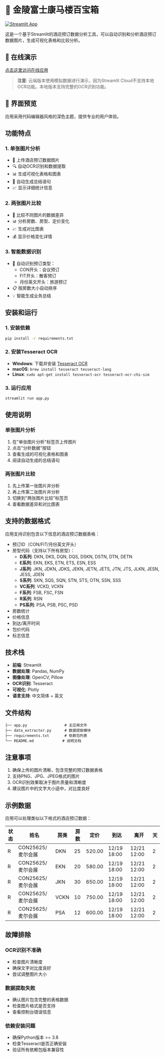# 🐒 金陵富士康马楼百宝箱

[![Streamlit App](https://static.streamlit.io/badges/streamlit_badge_black_white.svg)](https://your-app-name.streamlit.app)

这是一个基于Streamlit的酒店预订数据分析工具，可以自动识别和分析酒店预订数据图片，生成可视化表格和比较分析。

## 🚀 在线演示

[点击这里访问在线应用](https://your-app-name.streamlit.app)

> **注意**: 云端版本使用模拟数据进行演示，因为Streamlit Cloud不支持本地OCR功能。本地版本支持完整的OCR识别功能。

## 📸 界面预览

应用采用代码编辑器风格的深色主题，提供专业的用户体验。

## 功能特点

### 1. 单张图片分析
- 📸 上传酒店预订数据图片
- 🔍 自动OCR识别和数据提取
- 📊 生成可视化表格和图表
- 📝 自动生成总结语句
- 📈 显示详细统计信息

### 2. 两张图片比较
- 🔄 比较不同图片的数据差异
- 📊 分析房数、房型、定价变化
- 📈 生成对比图表
- 💰 显示价格变化详情

### 3. 智能数据识别
- 🏢 自动识别预订类型：
  - CON开头：会议预订
  - FIT开头：散客预订
  - 月份英文开头：旅游预订
- 📋 按房数大小自动排序
- 💡 智能生成业务总结

## 安装和运行

### 1. 安装依赖
```bash
pip install -r requirements.txt
```

### 2. 安装Tesseract OCR
- **Windows**: 下载并安装 [Tesseract OCR](https://github.com/UB-Mannheim/tesseract/wiki)
- **macOS**: `brew install tesseract tesseract-lang`
- **Linux**: `sudo apt-get install tesseract-ocr tesseract-ocr-chi-sim`

### 3. 运行应用
```bash
streamlit run app.py
```

## 使用说明

### 单张图片分析
1. 在"单张图片分析"标签页上传图片
2. 点击"分析数据"按钮
3. 查看生成的可视化表格和图表
4. 阅读自动生成的总结语句

### 两张图片比较
1. 先上传第一张图片并分析
2. 再上传第二张图片并分析
3. 切换到"两张图片比较"标签页
4. 查看数据差异和对比图表

## 支持的数据格式

应用支持识别包含以下信息的酒店预订数据表格：
- 预订ID（CON/FIT/月份英文开头）
- 房型代码（支持以下所有房型）：
  - **D系列**: DKN, DKS, DQN, DQS, DSKN, DSTN, DTN, DETN
  - **E系列**: EKN, EKS, ETN, ETS, ESN, ESS
  - **J系列**: JKN, JDKN, JDKS, JEKN, JETN, JETS, JTN, JTS, JLKN, JESN, JESS, JDEN
  - **S系列**: SKN, SQS, SQN, STN, STS, OTN, SSN, SSS
  - **VC系列**: VCKD, VCKN
  - **F系列**: FSB, FSC, FSN
  - **R系列**: RSN
  - **PS系列**: PSA, PSB, PSC, PSD
- 房数统计
- 价格信息
- 到达/离开时间
- 包价代码
- 标志信息

## 技术栈

- **前端**: Streamlit
- **数据处理**: Pandas, NumPy
- **图像处理**: OpenCV, Pillow
- **OCR识别**: Tesseract
- **可视化**: Plotly
- **语言支持**: 中文简体 + 英文

## 文件结构

```
├── app.py                 # 主应用文件
├── data_extractor.py      # 数据提取模块
├── requirements.txt       # 依赖包列表
└── README.md             # 说明文档
```

## 注意事项

1. 确保上传的图片清晰，包含完整的预订数据表格
2. 支持PNG、JPG、JPEG格式的图片
3. OCR识别效果取决于图片质量和清晰度
4. 建议图片中的文字大小适中，对比度良好

## 示例数据

应用可以处理类似以下格式的酒店预订数据：

| 状态 | 姓名 | 房类 | 房数 | 定价 | 到达 | 离开 | 天 |
|------|------|------|------|------|------|------|-----|
| R | CON25625/麦尔会展 | DKN | 25 | 520.00 | 12/19 18:00 | 12/21 12:00 | 2 |
| R | CON25625/麦尔会展 | EKN | 20 | 580.00 | 12/19 18:00 | 12/21 12:00 | 2 |
| R | CON25625/麦尔会展 | JKN | 30 | 650.00 | 12/19 18:00 | 12/21 12:00 | 2 |
| R | CON25625/麦尔会展 | VCKN | 10 | 750.00 | 12/19 18:00 | 12/21 12:00 | 2 |
| R | CON25625/麦尔会展 | PSA | 12 | 600.00 | 12/19 18:00 | 12/21 12:00 | 2 |

## 故障排除

### OCR识别不准确
- 检查图片清晰度
- 确保文字对比度良好
- 尝试调整图片大小

### 数据提取失败
- 确认图片包含完整的表格数据
- 检查图片格式是否支持
- 查看控制台错误信息

### 依赖安装问题
- 确保Python版本 >= 3.8
- 检查Tesseract是否正确安装
- 验证所有依赖包版本兼容性
